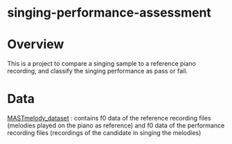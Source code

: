 # singing-performance-assessment

# Overview

This is a project to compare a singing sample to a reference piano recording, and classify the singing performance as pass or fail.

# Data

[MASTmelody_dataset](https://github.com/barisbozkurt/MASTmelody_dataset) : contains f0 data of the reference recording files (melodies played on the piano as reference) and f0 data of the performance recording files (recordings of the candidate in singing the melodies)
